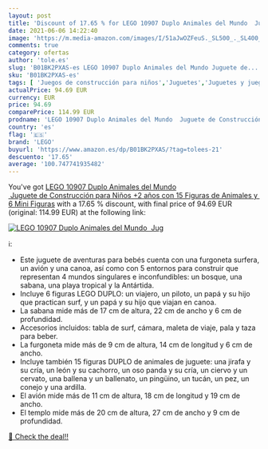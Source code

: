 ```yaml
---
layout: post
title: 'Discount of 17.65 % for LEGO 10907 Duplo Animales del Mundo  Jug'
date: 2021-06-06 14:22:40
image: 'https://m.media-amazon.com/images/I/51aJwOZFeuS._SL500_._SL400_.jpg'
comments: true
category: ofertas
author: 'tole.es'
slug: 'B01BK2PXAS-es LEGO 10907 Duplo Animales del Mundo Juguete de...'
sku: 'B01BK2PXAS-es'
tags: [ 'Juegos de construcción para niños','Juguetes','Juguetes y juegos','lego', ]
actualPrice: 94.69 EUR
currency: EUR
price: 94.69
comparePrice: 114.99 EUR
prodname: 'LEGO 10907 Duplo Animales del Mundo  Juguete de Construcción para Niños +2 años con 15 Figuras de Animales y 6 Mini Figuras'
country: 'es'
flag: '🇪🇸'
brand: 'LEGO'
buyurl: 'https://www.amazon.es/dp/B01BK2PXAS/?tag=tolees-21'
descuento: '17.65'
average: '100.747741935482'
---
```


You've got [LEGO 10907 Duplo Animales del Mundo  Juguete de Construcción para Niños +2 años con 15 Figuras de Animales y 6 Mini Figuras](https://www.amazon.es/dp/B01BK2PXAS/?tag=tolees-21) with a  17.65 % discount, with final price of 94.69 EUR (original: 114.99 EUR) at the following link:

[![LEGO 10907 Duplo Animales del Mundo  Jug](https://m.media-amazon.com/images/I/51aJwOZFeuS._SL500_._SL400_.jpg)](https://www.amazon.es/dp/B01BK2PXAS/?tag=tolees-21)

ℹ️:

- Este juguete de aventuras para bebés cuenta con una furgoneta surfera, un avión y una canoa, así como con 5 entornos para construir que representan 4 mundos singulares e inconfundibles: un bosque, una sabana, una playa tropical y la Antártida.
- Incluye 6 figuras LEGO DUPLO: un viajero, un piloto, un papá y su hijo que practican surf, y un papá y su hijo que viajan en canoa.
- La sabana mide más de 17 cm de altura, 22 cm de ancho y 6 cm de profundidad.
- Accesorios incluidos: tabla de surf, cámara, maleta de viaje, pala y taza para beber.
- La furgoneta mide más de 9 cm de altura, 14 cm de longitud y 6 cm de ancho.
- Incluye también 15 figuras DUPLO de animales de juguete: una jirafa y su cría, un león y su cachorro, un oso panda y su cría, un ciervo y un cervato, una ballena y un ballenato, un pingüino, un tucán, un pez, un conejo y una ardilla.
- El avión mide más de 11 cm de altura, 18 cm de longitud y 19 cm de ancho.
- El templo mide más de 20 cm de altura, 27 cm de ancho y 9 cm de profundidad.

[🛒 Check the deal!!](https://www.amazon.es/dp/B01BK2PXAS/?tag=tolees-21)

